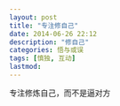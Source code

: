 ```yaml
---
layout: post
title: "专注修自己"
date: 2014-06-26 22:12
description: "修自己"
categories: 悟与或误
tags: [慎独, 互动]
lastmod: 
--- 
```


专注修炼自己，而不是逼对方
